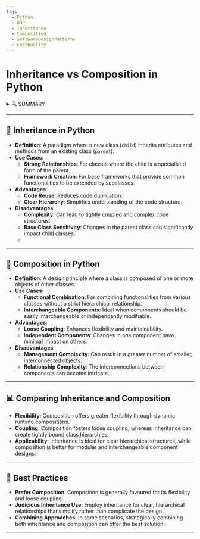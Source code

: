 ```yaml
---
tags:
  - Python
  - OOP
  - Inheritance
  - Composition
  - SoftwareDesignPatterns
  - CodeQuality
---
```

# Inheritance vs Composition in Python

<details>
<summary>🔍 SUMMARY</summary>

### Summary
This note explains the concepts of inheritance and composition in Python, pivotal in software design patterns. **Inheritance** is about deriving a new class from an existing one, fostering code reuse and hierarchy. **Composition** involves building complex objects from simpler entities, promoting flexibility and decoupling. The discernment between them is crucial in Python for effective object-oriented design.

</details>

---

## 🧩 Inheritance in Python
- **Definition**: A paradigm where a new class (`child`) inherits attributes and methods from an existing class (`parent`).
- **Use Cases**:
  - **Strong Relationships**: For classes where the child is a specialized form of the parent.
  - **Framework Creation**: For base frameworks that provide common functionalities to be extended by subclasses.
- **Advantages**:
  - **Code Reuse**: Reduces code duplication.
  - **Clear Hierarchy**: Simplifies understanding of the code structure.
- **Disadvantages**:
  - **Complexity**: Can lead to tightly coupled and complex code structures.
  - **Base Class Sensitivity**: Changes in the parent class can significantly impact child classes.
  - 
---

## 🧱 Composition in Python
- **Definition**: A design principle where a class is composed of one or more objects of other classes.
- **Use Cases**:
  - **Functional Combination**: For combining functionalities from various classes without a strict hierarchical relationship.
  - **Interchangeable Components**: Ideal when components should be easily interchangeable or independently modifiable.
- **Advantages**:
  - **Loose Coupling**: Enhances flexibility and maintainability.
  - **Independent Components**: Changes in one component have minimal impact on others.
- **Disadvantages**:
  - **Management Complexity**: Can result in a greater number of smaller, interconnected objects.
  - **Relationship Complexity**: The interconnections between components can become intricate.

---

## 📊 Comparing Inheritance and Composition
- **Flexibility**: Composition offers greater flexibility through dynamic runtime compositions.
- **Coupling**: Composition fosters loose coupling, whereas inheritance can create tightly bound class hierarchies.
- **Applicability**: Inheritance is ideal for clear hierarchical structures, while composition is better for modular and interchangeable component designs.

---

## 📝 Best Practices
- **Prefer Composition**: Composition is generally favoured for its flexibility and loose coupling.
- **Judicious Inheritance Use**: Employ inheritance for clear, hierarchical relationships that simplify rather than complicate the design.
- **Combining Approaches**: In some scenarios, strategically combining both inheritance and composition can offer the best solution.

---

